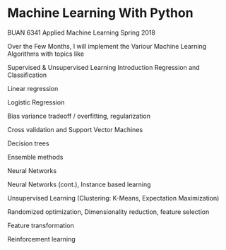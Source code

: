 # Machine Learning With Python

BUAN 6341
Applied Machine Learning 
Spring 2018


Over the Few Months, 
I will implement the Variour Machine Learning Algorithms with topics like

Supervised & Unsupervised Learning Introduction Regression and Classification

Linear regression

Logistic Regression

Bias variance tradeoff / overfitting, regularization

Cross validation and Support Vector Machines

Decision trees

Ensemble methods

Neural Networks

Neural Networks (cont.), Instance based learning

Unsupervised Learning (Clustering: K-Means, Expectation Maximization)

Randomized optimization, Dimensionality reduction, feature selection

Feature transformation

Reinforcement learning
